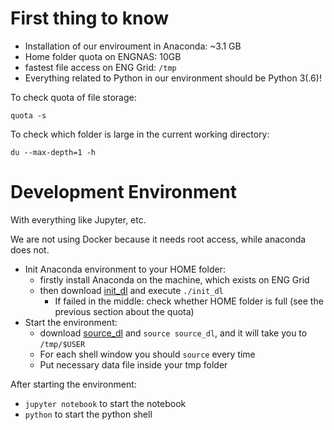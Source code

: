 # First thing to know

- Installation of our enviroument in Anaconda: ~3.1 GB
- Home folder quota on ENGNAS: 10GB
- fastest file access on ENG Grid: `/tmp`
- Everything related to Python in our environment should be Python 3(.6)!

To check quota of file storage:

```shell
quota -s
```
To check which folder is large in the current working directory:

```shell
du --max-depth=1 -h
```

# Development Environment

With everything like Jupyter, etc.

We are not using Docker because it needs root access, while anaconda does not.

- Init Anaconda environment to your HOME folder:
   - firstly install Anaconda on the machine, which exists on ENG Grid
   - then download [init_dl](init_dl) and execute `./init_dl`
      - If failed in the middle: check whether HOME folder is full (see the previous section about the quota)
- Start the environment:
   - download [source_dl](source_dl) and `source source_dl`, and it will take you to `/tmp/$USER`
   - For each shell window you should `source` every time
   - Put necessary data file inside your tmp folder

After starting the environment:

- `jupyter notebook` to start the notebook
- `python` to start the python shell
